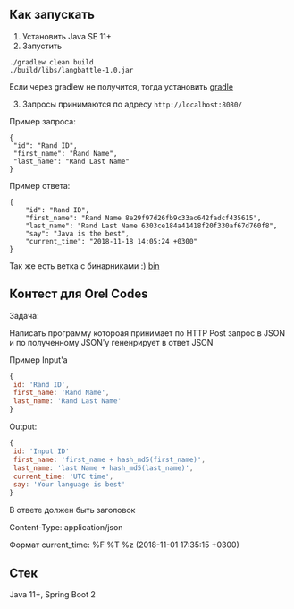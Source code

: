 ## Как запускать

1. Установить Java SE 11+
2. Запустить
 
```
./gradlew clean build
./build/libs/langbattle-1.0.jar
```

Если через gradlew не получится, тогда установить [gradle](https://gradle.org/install/)

3. Запросы принимаются по адресу `http://localhost:8080/`

Пример запроса:

```
{
 "id": "Rand ID",
 "first_name": "Rand Name",
 "last_name": "Rand Last Name"
}
```

Пример ответа:

```
{
    "id": "Rand ID",
    "first_name": "Rand Name 8e29f97d26fb9c33ac642fadcf435615",
    "last_name": "Rand Last Name 6303ce184a41418f20f330af67d760f8",
    "say": "Java is the best",
    "current_time": "2018-11-18 14:05:24 +0300"
}
```

Так же есть ветка с бинарниками :) [bin](https://github.com/lynx-r/orel-codes-langbattle/tree/bin)

## Контест для Orel Codes

Задача:

Написать программу котороая принимает по HTTP Post запрос в JSON и
по полученному JSON'у гененрирует в ответ JSON

Пример Input'а

```javascript
{
 id: 'Rand ID',
 first_name: 'Rand Name',
 last_name: 'Rand Last Name'
}
```

Output:

```javascript
{
 id: 'Input ID'
 first_name: 'first_name + hash_md5(first_name)',
 last_name: 'last Name + hash_md5(last_name)',
 current_time: 'UTC time',
 say: 'Your language is best'
}
```

В ответе должен быть заголовок

Content-Type: application/json

Формат сurrent_time: %F %T %z (2018-11-01 17:35:15 +0300)

## Стек

Java 11+, Spring Boot 2
